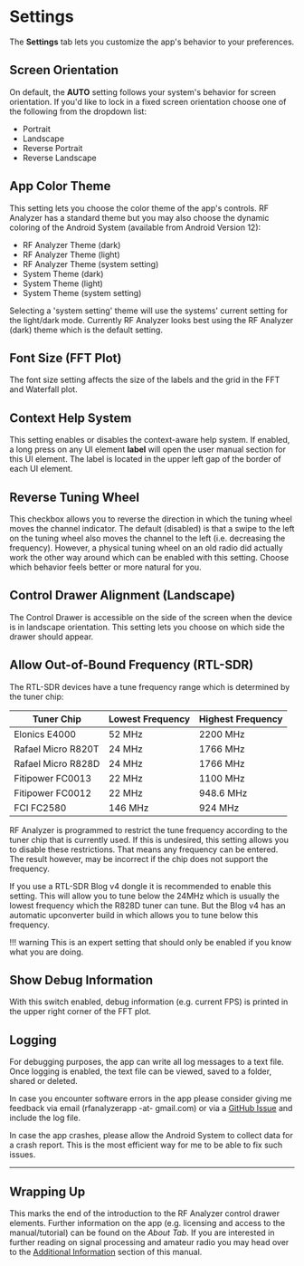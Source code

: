 # Settings

The **Settings** tab lets you customize the app's behavior to your preferences.

## Screen Orientation

On default, the **AUTO** setting follows your system's behavior for screen
orientation. If you'd like to lock in a fixed screen orientation choose one
of the following from the dropdown list:

- Portrait
- Landscape
- Reverse Portrait
- Reverse Landscape

## App Color Theme

This setting lets you choose the color theme of the app's controls. RF Analyzer
has a standard theme but you may also choose the dynamic coloring of the Android
System (available from Android Version 12):

- RF Analyzer Theme (dark)
- RF Analyzer Theme (light)
- RF Analyzer Theme (system setting)
- System Theme (dark)
- System Theme (light)
- System Theme (system setting)

Selecting a 'system setting' theme will use the systems' current setting for the
light/dark mode. Currently RF Analyzer looks best using the RF Analyzer (dark)
theme which is the default setting.

## Font Size (FFT Plot)

The font size setting affects the size of the labels and the grid in the FFT and
Waterfall plot.

## Context Help System

This setting enables or disables the context-aware help system. If enabled, a
long press on any UI element **label** will open the user manual section for
this UI element. The label is located in the upper left gap of the border of
each UI element.

## Reverse Tuning Wheel

This checkbox allows you to reverse the direction in which the tuning wheel
moves the channel indicator. The default (disabled) is that a swipe to the
left on the tuning wheel also moves the channel to the left (i.e. decreasing
the frequency). However, a physical tuning wheel on an old radio did actually
work the other way around which can be enabled with this setting. Choose which
behavior feels better or more natural for you.

## Control Drawer Alignment (Landscape)

The Control Drawer is accessible on the side of the screen when the device is
in landscape orientation. This setting lets you choose on which side the
drawer should appear.

## Allow Out-of-Bound Frequency (RTL-SDR)

The RTL-SDR devices have a tune frequency range which is determined by the
tuner chip:

| Tuner Chip         | Lowest Frequency | Highest Frequency |
|--------------------|------------------|-------------------|
| Elonics E4000      | 52 MHz           | 2200 MHz          |
| Rafael Micro R820T | 24 MHz           | 1766 MHz          |
| Rafael Micro R828D | 24 MHz           | 1766 MHz          |
| Fitipower FC0013   | 22 MHz           | 1100 MHz          |
| Fitipower FC0012   | 22 MHz           | 948.6 MHz         |
| FCI FC2580         | 146 MHz          | 924 MHz           |

RF Analyzer is programmed to restrict the tune frequency according to
the tuner chip that is currently used. If this is undesired, this setting
allows you to disable these restrictions. That means any frequency can
be entered. The result however, may be incorrect if the chip does not
support the frequency.

If you use a RTL-SDR Blog v4 dongle it is recommended to enable this setting.
This will allow you to tune below the 24MHz which is usually the lowest
frequency which the R828D tuner can tune. But the Blog v4 has an automatic
upconverter build in which allows you to tune below this frequency.

!!! warning 
    This is an expert setting that should only be enabled if you know what you are doing.

## Show Debug Information

With this switch enabled, debug information (e.g. current FPS) is printed in
the upper right corner of the FFT plot.

## Logging

For debugging purposes, the app can write all log messages to a text file. Once
logging is enabled, the text file can be viewed, saved to a folder, shared or
deleted.

In case you encounter software errors in the app please consider giving me
feedback via email (rfanalyzerapp -at- gmail.com) or via a [GitHub
Issue](https://github.com/demantz/rfanalyzer/issues) and include the log file.

In case the app crashes, please allow the Android System to collect data for
a crash report. This is the most efficient way for me to be able to fix such
issues.

--- 

## Wrapping Up

This marks the end of the introduction to the RF Analyzer control drawer
elements. Further information on the app (e.g. licensing and access to the
manual/tutorial) can be found on the *About Tab*. If you are interested in
further reading on signal processing and amateur radio you may head over
to the [Additional Information](./advanced.md) section of this manual.
